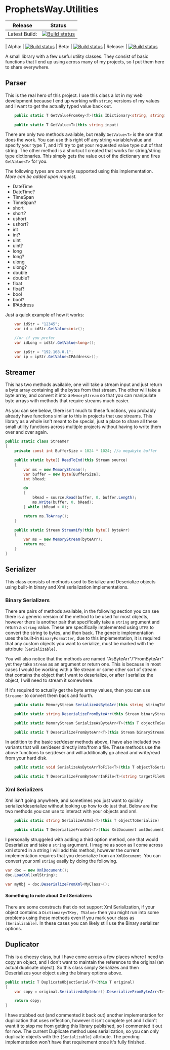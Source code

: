 # ProphetsWay.Utilities
| Release   | Status |
|   ---     |  ---   |
| Latest Build: | [![Build status](https://dev.azure.com/ProphetsWay/ProphetsWay%20GitHub%20Projects/_apis/build/status/Utilities/Utilities%20CI)](https://dev.azure.com/ProphetsWay/ProphetsWay%20GitHub%20Projects/_build/latest?definitionId=10)


| Alpha:    | [![Build status](https://vsrm.dev.azure.com/ProphetsWay/_apis/public/Release/badge/dadb23ce-840b-4b7d-9783-dc5e9a2d9029/3/3)](https://dev.azure.com/ProphetsWay/ProphetsWay%20GitHub%20Projects/_release?definitionId=3)
| Beta:     | [![Build status](https://vsrm.dev.azure.com/ProphetsWay/_apis/public/Release/badge/dadb23ce-840b-4b7d-9783-dc5e9a2d9029/3/10)](https://dev.azure.com/ProphetsWay/ProphetsWay%20GitHub%20Projects/_release?definitionId=3)
| Release:  | [![Build status](https://vsrm.dev.azure.com/ProphetsWay/_apis/public/Release/badge/dadb23ce-840b-4b7d-9783-dc5e9a2d9029/3/11)](https://dev.azure.com/ProphetsWay/ProphetsWay%20GitHub%20Projects/_release?definitionId=3)


A small library with a few useful utility classes.  They consist of basic functions that I end up using 
across many of my projects, so I put them here to share everywhere.

## Parser
This is the real hero of this project.  I use this class a lot in my web development because I end up working with
```string``` versions of my values and I want to get the actually typed value back out.

``` c#
    public static T GetValueFromKey<T>(this IDictionary<string, string> dictionary, string key)
    
    public static T GetValue<T>(this string input)
```

There are only two methods available, but really ```GetValue<T>``` is the one that does the work.  You can use
this right off any string variable/value and specify your type T, and it'll try to get your requested value type
out of that string.  The other method is a shortcut I created that works for string/string type dictionaries.  This simply gets the value 
out of the dictionary and fires ```GetValue<T>``` for you.

The following types are currently supported using this implementation.  *More can be added upon request.*

* DateTime
* DateTime?
* TimeSpan
* TimeSpan?
* short
* short?
* ushort
* ushort?
* int
* int?
* uint
* uint?
* long
* long?
* ulong
* ulong?
* double
* double?
* float
* float?
* bool
* bool?
* IPAddress

Just a quick example of how it works:

``` c#
    var idStr = "12345";
    var id = idStr.GetValue<int>();

    //or if you prefer
    var idLong = idStr.GetValue<long>();

    var ipStr = "192.168.0.1";
    var ip = ipStr.GetValue<IPAddress>();
```



## Streamer
This has two methods available, one will take a stream input and just return a byte array containing all the bytes
from that stream.  The other will take a byte array, and convert it into a ```MemoryStream``` so that you can
manipulate byte arrays with methods that require streams much easier.

As you can see below, there isn't much to these functions, you probably already have functions similar to this 
in projects that use streams.  This library as a whole isn't meant to be special, just a place to share all 
these small utility functions across multiple projects without having to write them over and over again.


``` c#
public static class Streamer
{
    private const int BufferSize = 1024 * 1024; //a megabyte buffer

    public static byte[] ReadToEnd(this Stream source)
    {
        var ms = new MemoryStream();
        var buffer = new byte[BufferSize];
        int bRead;

        do
        {
            bRead = source.Read(buffer, 0, buffer.Length);
            ms.Write(buffer, 0, bRead);
        } while (bRead > 0);

        return ms.ToArray();
    }

    public static Stream Streamify(this byte[] byteArr)
    {
        var ms = new MemoryStream(byteArr);
        return ms;
    }
}
```

## Serializer
This class consists of methods used to Serialize and Deserialize objects using built-in binary and Xml serialization
implementations.

### Binary Serializers
There are pairs of methods available, in the following section you can see there is a generic version of the method
to be used for most objects, however there is another pair that specifically take a ```string``` argument and return a 
```string``` value.  These are specifically implemented using ```UTF8``` to convert the string to bytes, and then
back.  The generic implementation uses the built-in ```BinaryFormatter```, due to this implementation, it is required 
that any custom objects you want to serialize, must be marked with the attribute ```[Serializable]```.

You will also notice that the methods are named "AsByteArr"/"FromByteArr" yet they take ```Stream``` as an argument 
or return one.  This is because in most cases I would be working with a file stream or some other sort of stream
that contains the object that I want to deserialize, or after I serialize the object, I will need to stream it somewhere.

If it's required to actually get the byte arrray values, then you can use ```Streamer``` to convert them back and fourth.

``` c#
    public static MemoryStream SerializeAsByteArr(this string stringToSerialize);

    public static string DeserializeFromByteArr(this Stream binaryStream);

    public static MemoryStream SerializeAsByteArr<T>(this T objectToSerialize);

    public static T DeserializeFromByteArr<T>(this Stream binaryStream);
```

In addition to the basic ser/deser methods above, I have also included two variants that will ser/deser directly into/from
a file.  These methods use the above functions to ser/deser and will additionally go ahead and write/read from your hard disk.

``` c#
    public static void SerializeAsByteArrToFile<T>(this T objectToSerialize, string targetFileName);

    public static T DeserializeFromByteArrInFile<T>(string targetFileName);
```

### Xml Serializers
Xml isn't going anywhere, and sometimes you just want to quickly serialize/deserialize without looking up how to do just that.
Below are the two methods you can use to interact with your objects and xml.

``` c#
    public static string SerializeAsXml<T>(this T objectToSerialize)

    public static T DeserializeFromXml<T>(this XmlDocument xmlDocument)
```

I personally struggeled with adding a third option method, one that would Deserialize and take a ```string``` argument.
I imagine as soon as I come across xml stored in a string I will add this method, however the current implementation
requires that you deserialize from an ```XmlDocument```.  You can convert your xml ```string``` easily by doing the following.

``` c#
var doc = new XmlDocument();
doc.LoadXml(xmlString);

var myObj = doc.DeserializeFromXml<MyClass>(); 
```

#### Something to note about Xml Serializers
There are some constructs that do not support Xml Serialization, if your object contains a ```Dictionary<TKey, TValue>```
then you might run into some problems using these methods even if you mark your class as ```[Serializable]```.  In 
these cases you can likely still use the Binary serializer options.


## Duplicator
This is a cheesy class, but I have come across a few places where I need to copy an object, and I don't want to maintain
the reference to the original (an actual duplicate object).  So this class simply Serializes and then Deserializes your 
object using the binary options above.

``` c#
public static T DuplicateObjectSerial<T>(this T original)
{
    var copy = original.SerializeAsByteArr().DeserializeFromByteArr<T>();

    return copy;
}
```

I have stubbed out (and commented it back out) another implementation for duplication that uses reflection, however it isn't
complete yet and I didn't want it to stop me from getting this library published, so I commented it out for now.  The 
current Duplicate method uses serialization, so you can only duplicate objects with the ```[Serializable]``` attribute.
The pending implementation won't have that requirement once it's fully finished.

